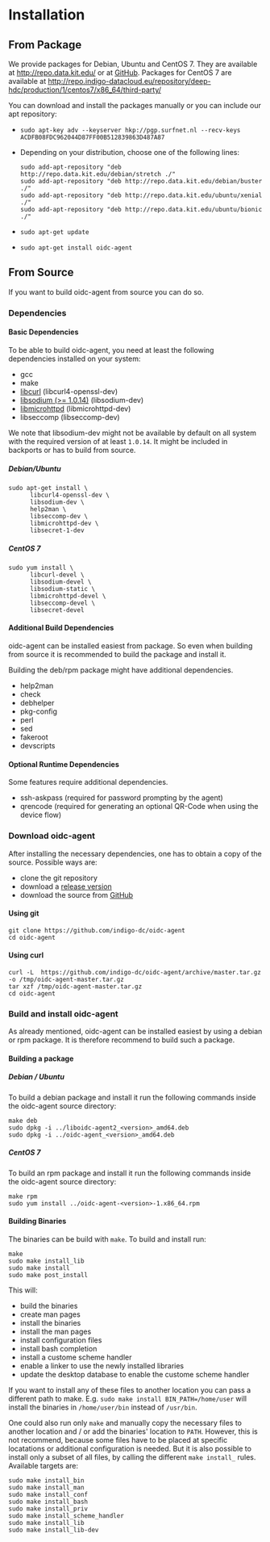 # Installation
## From Package
We provide packages for Debian, Ubuntu and CentOS 7. They are available at
http://repo.data.kit.edu/ or at [GitHub](https://github.com/indigo-dc/oidc-agent/releases).
Packages for CentOS 7 are available at http://repo.indigo-datacloud.eu/repository/deep-hdc/production/1/centos7/x86_64/third-party/

You can download and install the packages manually or you can include our apt
repository:

- `sudo apt-key adv --keyserver hkp://pgp.surfnet.nl --recv-keys ACDFB08FDC962044D87FF00B512839863D487A87`

- Depending on your distribution, choose one of the following lines:
     ``` 
     sudo add-apt-repository "deb http://repo.data.kit.edu/debian/stretch ./"
     sudo add-apt-repository "deb http://repo.data.kit.edu/debian/buster ./"
     sudo add-apt-repository "deb http://repo.data.kit.edu/ubuntu/xenial ./"
     sudo add-apt-repository "deb http://repo.data.kit.edu/ubuntu/bionic ./"
     ```
- `sudo apt-get update`
- `sudo apt-get install oidc-agent`

## From Source
If you want to build oidc-agent from source you can do so.

### Dependencies
#### Basic Dependencies
To be able to build oidc-agent, you need at least the following dependencies
installed on your system:
- gcc
- make
- [libcurl](https://curl.haxx.se/libcurl/) (libcurl4-openssl-dev)  
- [libsodium (>= 1.0.14)](https://download.libsodium.org/doc/) (libsodium-dev)
- [libmicrohttpd](https://www.gnu.org/software/libmicrohttpd/) (libmicrohttpd-dev)
- libseccomp (libseccomp-dev)

We note that libsodium-dev  might not be available by default on all system 
with the required version of at least ```1.0.14```. It might be included in backports
or has to build from source.

##### Debian/Ubuntu
```
sudo apt-get install \
      libcurl4-openssl-dev \
      libsodium-dev \
      help2man \
      libseccomp-dev \
      libmicrohttpd-dev \
      libsecret-1-dev
```

##### CentOS 7
```
sudo yum install \
      libcurl-devel \
      libsodium-devel \
      libsodium-static \
      libmicrohttpd-devel \
      libseccomp-devel \
      libsecret-devel
```
#### Additional Build Dependencies
oidc-agent can be installed easiest from package. So even when building from
source it is recommended to build the package and install it.

Building the deb/rpm package might have additional dependencies.
- help2man
- check
- debhelper
- pkg-config
- perl
- sed
- fakeroot
- devscripts

#### Optional Runtime Dependencies
Some features require additional dependencies.
- ssh-askpass (required for password prompting by the agent)
- qrencode    (required for generating an optional QR-Code when using the device flow)

### Download oidc-agent
After installing the necessary dependencies, one has to obtain a copy of the
source. Possible ways are:
- clone the git repository
- download a [release version](https://github.com/indigo-dc/oidc-agent/releases)
- download the source from [GitHub](https://github.com/indigo-dc/oidc-agent)

#### Using git
```
git clone https://github.com/indigo-dc/oidc-agent
cd oidc-agent
```

#### Using curl
```
curl -L  https://github.com/indigo-dc/oidc-agent/archive/master.tar.gz -o /tmp/oidc-agent-master.tar.gz
tar xzf /tmp/oidc-agent-master.tar.gz
cd oidc-agent
```

### Build and install oidc-agent
As already mentioned, oidc-agent can be installed easiest by using a debian or
rpm package. It is therefore recommend to build such a package.

#### Building a package
##### Debian / Ubuntu
To build a debian package and install it run the following commands inside the
oidc-agent source directory:
```
make deb
sudo dpkg -i ../liboidc-agent2_<version>_amd64.deb
sudo dpkg -i ../oidc-agent_<version>_amd64.deb
```

##### CentOS 7
To build an rpm package and install it run the following commands inside the
oidc-agent source directory:
```
make rpm
sudo yum install ../oidc-agent-<version>-1.x86_64.rpm
```

#### Building Binaries
The binaries can be build with ```make```. To build and install run:
```
make
sudo make install_lib
sudo make install
sudo make post_install
```
This will:
- build the binaries
- create man pages
- install the binaries
- install the man pages
- install configuration files
- install bash completion
- install a custome scheme handler
- enable a linker to use the newly installed libraries
- update the desktop database to enable the custome scheme handler

If you want to install any of these files to another location you can pass a
different path to make.
E.g. ```sudo make install BIN_PATH=/home/user``` will install the binaries in
```/home/user/bin``` instead of ```/usr/bin```.

One could also run only ```make``` and manually copy the necessary
files to another location and / or add the binaries' location to ```PATH```.
However, this is not recommend, because some files have to be placed at specific
locatations or additional configuration is needed. But it is also possible to
install only a subset of all files, by calling the different ```make install_```
rules. Available targets are:
```
sudo make install_bin
sudo make install_man
sudo make install_conf
sudo make install_bash
sudo make install_priv
sudo make install_scheme_handler
sudo make install_lib
sudo make install_lib-dev
```

